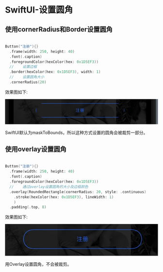 # SwiftUI-设置圆角

## 使用cornerRadius和Border设置圆角

``` swift

Button("注册"){}
  .frame(width: 250, height: 40)
  .font(.caption)
  .foregroundColor(hexColor(hex: 0x1D5EF3))
  //	设置边框
  .border(hexColor(hex: 0x1D5EF3), width: 1)
  //	设置圆角大小
  .cornerRadius(20)

```

效果图如下:

![avatar](1.jpg)

SwiftUI默认为maskToBounds，所以这种方式设置的圆角会被裁剪一部分。


## 使用overlay设置圆角


``` swift

Button("注册"){}
  .frame(width: 250, height: 40)
  .font(.caption)
  .foregroundColor(hexColor(hex: 0x1D5EF3))
  //	通过overlay设置圆角的大小及边框颜色
  .overlay(RoundedRectangle(cornerRadius: 20, style: .continuous)
    .stroke(hexColor(hex: 0x1D5EF3), lineWidth: 1)
    )
  .padding(.top, 8)

```

效果图如下:

![avatar](2.jpg)

用Overlay设置圆角，不会被裁剪。